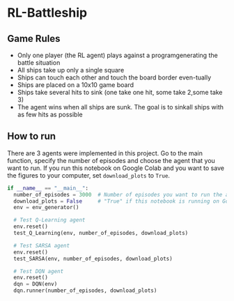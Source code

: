 # RL-Battleship

## Game Rules ##
- Only one player (the RL agent) plays against a programgenerating the battle situation
- All ships take up only a single square
- Ships can touch each other and touch the board border even-tually
- Ships are placed on a 10x10 game board
- Ships take several hits to sink (one take one hit, some take 2,some take 3) 
- The agent wins when all ships are sunk. The goal is to sinkall ships with as few hits as possible

## How to run ##

There are 3 agents were implemented in this project. Go to the main function, specify the number of episodes and choose the agent that you want to run. If you run this notebook on Google Colab and you want to save the figures to your computer, set `download_plots` to `True`.

```python
if __name__ == "__main__":
  number_of_episodes = 3000  # Number of episodes you want to run the agent
  download_plots = False     # "True" if this notebook is running on Google Colab and you want to save the figures to your computer, "False" otherwise
  env = env_generator()

  # Test Q-Learning agent
  env.reset()
  test_Q_Learning(env, number_of_episodes, download_plots)

  # Test SARSA agent
  env.reset()
  test_SARSA(env, number_of_episodes, download_plots)

  # Test DQN agent 
  env.reset()
  dqn = DQN(env)
  dqn.runner(number_of_episodes, download_plots)
```
